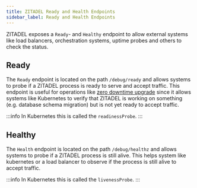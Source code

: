 ```yaml
---
title: ZITADEL Ready and Health Endpoints
sidebar_label: Ready and Health Endpoints
---
```


ZITADEL exposes a `Ready`- and `Healthy` endpoint to allow external systems like load balancers, orchestration systems, uptime probes and others to check the status.

## Ready

The `Ready` endpoint is located on the path `/debug/ready` and allows systems to probe if a ZITADEL process is ready to serve and accept traffic.
This endpoint is useful for operations like [zero downtime upgrade](../../concepts/architecture/solution#zero-downtime-updates) since it allows systems like Kubernetes to verify that ZITADEL is working on something (e.g. database schema migration) but is not yet ready to accept traffic.

:::info
In Kubernetes this is called the `readinessProbe`.
:::

## Healthy

The `Health` endpoint is located on the path `/debug/healthz` and allows systems to probe if a ZITADEL process is still alive.
This helps system like kubernetes or a load balancer to observe if the process is still alive to accept traffic.

:::info
In Kubernetes this is called the `livenessProbe`.
:::
